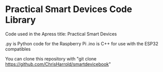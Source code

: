 # Practical Smart Devices Code Library
Code used in the Apress title: Practical Smart Devices

.py is Python code for the Raspberry Pi
.ino is C++ for use with the ESP32 compatibles

You can clone this repository with "git clone https://github.com/ChrisHarrold/smartdevicebook"
